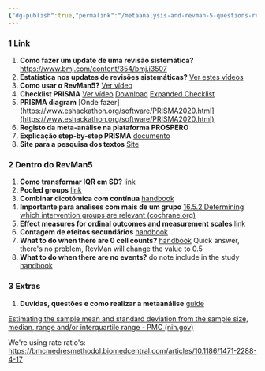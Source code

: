 ```yaml
---
{"dg-publish":true,"permalink":"/metaanalysis-and-revman-5-questions-resolutions-and-important-links/"}
---
```



### 1 Link 

1. **Como fazer um update de uma revisão sistemática?** https://www.bmj.com/content/354/bmj.i3507
2. **Estatística nos updates de revisões sistemáticas?** [Ver estes vídeos](https://training.cochrane.org/resource/statistical-methods-updating-meta-analyses)
3. **Como usar o RevMan5?** [Ver vídeo](https://www.youtube.com/watch?v=O4NXGYe_yd4&ab_channel=CochraneTraining)
4. **Checklist PRISMA** [Ver vídeo](https://www.youtube.com/watch?v=fr-mMDJib4Y&ab_channel=ResearchMedicalLibrary) [Download](https://www.prisma-statement.org/) [Expanded Checklist](https://www.prisma-statement.org/documents/PRISMA_2020_expanded_checklist.pdf)
5. **PRISMA diagram** [Onde fazer](https://www.eshackathon.org/software/PRISMA2020.html](https://www.eshackathon.org/software/PRISMA2020.html)
6. **Registo da meta-análise na plataforma PROSPERO**
7. **Explicação step-by-step PRISMA** [documento](https://www.bmj.com/content/372/bmj.n160)
8. **Site para a pesquisa dos textos** [Site](https://get.covidence.org/literature-review?campaignid=18165361407&adgroupid=138405766537&gclid=Cj0KCQiA4uCcBhDdARIsAH5jyUl4g1oS9EBC8z9YuolSM5PYBwhTL_DN8t1jona_M3RVBzlvabZM1A0aAmxpEALw_wcB)

### 2 Dentro do RevMan5
1. **Como transformar IQR em SD?** [link](https://www.researchgate.net/post/Is_there_any_way_to_get_mean_and_SD_from_median_and_IQR_interquartile_range)
2. **Pooled groups** [link](https://dmetar.protectlab.org/reference/pool.groups.html)
3. **Combinar dicotómica com contínua** [handbook](https://handbook-5-1.cochrane.org/chapter_9/9_4_6_combining_dichotomous_and_continuous_outcomes.htm)
4. **Importante para analises com mais de um grupo** [16.5.2 Determining which intervention groups are relevant (cochrane.org)](https://handbook-5-1.cochrane.org/chapter_16/16_5_2_determining_which_intervention_groups_are_relevant.htm)
5. **Effect measures for ordinal outcomes and measurement scales** [link](https://handbook-5-1.cochrane.org/chapter_9/9_2_4_effect_measures_for_ordinal_outcomes_and_measurement.htm)
6. **Contagem de efeitos secundários** [handbook](https://handbook-5-1.cochrane.org/chapter_9/9_4_8_meta_analysis_of_counts_and_rates.htm) 
7. **What to do when there are 0 cell counts?** [handbook](https://handbook-5-1.cochrane.org/chapter_16/16_9_2_studies_with_zero_cell_counts.htm) Quick answer, there's no problem, RevMan will change the value to 0.5
8. **What to do when there are no events?** do note include in the study [handbook](https://handbook-5-1.cochrane.org/chapter_16/16_9_3_studies_with_no_events.htm)



### 3 Extras
1. **Duvidas, questões e como realizar a metaanálise** [guide](https://bookdown.org/MathiasHarrer/Doing_Meta_Analysis_in_R/effects.html)



[Estimating the sample mean and standard deviation from the sample size, median, range and/or interquartile range - PMC (nih.gov)](https://www.ncbi.nlm.nih.gov/pmc/articles/PMC4383202/)

We're using rate ratio's: https://bmcmedresmethodol.biomedcentral.com/articles/10.1186/1471-2288-4-17

